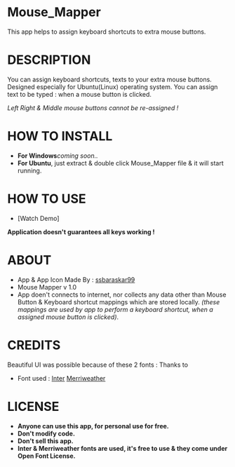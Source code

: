# Mouse_Mapper
This app helps to assign keyboard shortcuts to extra mouse buttons.

# **DESCRIPTION**
  You can assign keyboard shortcuts, texts to your extra mouse buttons. Designed especially for Ubuntu(Linux) operating system.
  You can assign text to be typed : when a mouse button is clicked.
  
  _Left Right & Middle mouse buttons cannot be re-assigned !_
  
 # HOW TO INSTALL
 - **For Windows**_coming soon.._
 - **For Ubuntu**, just extract & double click Mouse_Mapper file & it will start running.

# HOW TO USE
- [Watch Demo]

**Application doesn't guarantees all keys working !**

# **ABOUT**
- App & App Icon Made By : [ssbaraskar99](https://github.com/ssbaraskar99/)
- Mouse Mapper v 1.0
- App doen't connects to internet, nor collects any data other than Mouse Button & Keyboard shortcut mappings which are stored locally. _(these mappings are used by app to perform a keyboard shortcut, when a assigned mouse button is clicked)_.

# **CREDITS**
Beautiful UI was possible because of these 2 fonts :
Thanks to 
- Font used : [Inter](https://github.com/rsms/inter) [Merriweather](https://github.com/SorkinType/Merriweather)

# **LICENSE**
- **Anyone can use this app, for personal use for free.**
- **Don't modify code.**
- **Don't sell this app.**
- **Inter & Merriweather fonts are used, it's free to use & they come under Open Font License.**
